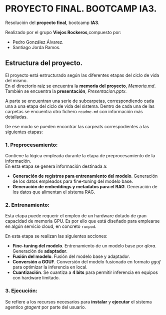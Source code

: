 # PROYECTO FINAL. BOOTCAMP IA3.
Resolución del **proyecto final**, bootcamp **IA3**.  

Realizado por el grupo **Viejos Rockeros**,compuesto por:  

- Pedro González Álvarez.
- Santiago Jorda Ramos.


## Estructura del proyecto.

El proyecto está estructurado según las diferentes etapas del ciclo de vida del mismo.  
En el directorio raiz se encuentra la **memoria del proyecto**, *Memoria.md*. También se encuentra la **presentación**, *Presentacion.pptx*.

A parte se encuentran una serie de subcarpetas, correspondiendo cada una a una etapa del ciclo de vida del sistema. Dentro de cada una de las carpetas se encuentra otro fichero `readme.md` con información más detalladas. 

De ese modo se pueden encontrar las carpeats correspodientes a las siguientes etapas:

### 1. Preprocesamiento:  

Contiene la lógica empleada durante la etapa de preprocesamiento de la información.  
En esta etapa se genera información destinada a:  
  - **Generación de registros para entrenamiento del modelo**. Generación de los datos empleados para fine-tuning del modelo base.  
  - **Generación de embeddings y metadatos para el RAG**. Generación de los datos que alimentan el sistema RAG.  

### 2. Entrenamiento:
Esta etapa puede requerir el empleo de un hardware dotado de gran capacidad de memoria GPU.  Es por ello que está diseñado para emplearse en algún servicio cloud, en concreto `runpod`.  

En esta etapa se realizan las siguientes acciones:  
  - **Fine-tuning del modelo**. Entrenamiento de un modelo base por *qlora*. Generación de **adaptador**.   
  - **Fusión del modelo**. Fusión del modelo base y adaptador.  
  - **Conversión a GGUF**. Conversión del modelo fusionado en formato *gguf* para optimizar la inferencia en local.
  - **Cuantización**. Se cuantiza a **4 bits** para permitir inferencia en equipos con hardware limitado.

### 3. Ejecución:  
Se refiere a los recursos necesarios para **instalar** y **ejecutar** el sistema agentico *gtagent* por parte del usuario.  




